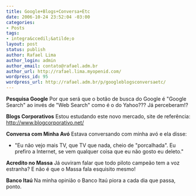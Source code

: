```yaml
---
title: Google+Blogs+Conversa+Etc
date: 2006-10-24 23:52:04 -03:00
categories:
- Posts
tags:
- integra&ccedil;&atilde;o
layout: post
status: publish
author: Rafael Lima
author_login: admin
author_email: contato@rafael.adm.br
author_url: http://rafael.lima.myopenid.com/
wordpress_id: 95
wordpress_url: http://rafael.adm.br/p/googleblogsconversaetc/
---
```


<strong>Pesquisa Google</strong>
Por que ser&aacute; que o bot&atilde;o de busca do Google &eacute; "Google Search" ao inv&eacute;s de "Web Search" como &eacute; o do Yahoo??? J&aacute; perceberam!?

<strong>Blogs Corporativos</strong>
Estou estudando este novo mercado, site de refer&ecirc;ncia: <a href="http://www.blogcorporativo.net/">http://www.blogcorporativo.net/</a> 

<strong>Conversa com Minha Av&oacute;</strong>
Estava conversando com minha av&oacute; e ela disse:
- "Eu n&atilde;o vejo mais TV, que TV que nada, cheio de "porcalhada". Eu prefiro a Internet, se vem qualquer coisa que eu n&atilde;o gosto eu deleto."

<strong>Acredito no Massa</strong>
J&aacute; ouviram falar que todo piloto campe&atilde;o tem a voz estranha? E n&atilde;o &eacute; que o Massa fala esquisito mesmo!

<strong>Banco Ita&uacute;</strong>
Na minha opini&atilde;o o Banco Ita&uacute; piora a cada dia que passa, ponto.
